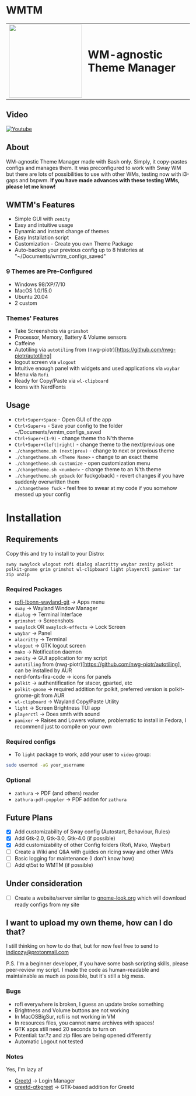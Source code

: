 # WMTM

<table border="0">
 <tr>
    <td><img src="https://user-images.githubusercontent.com/51142471/138446793-ce215d53-d9bf-45dd-936a-ebc3ee2cc62b.png" width="200" height="200"></td>
    <td><b style="font-size:30px">WM-agnostic Theme Manager</b></td>
 </tr>
</table>

## Video
[![Youtube](https://img.youtube.com/vi/hl9kMFCGd9Q/0.jpg)](https://www.youtube.com/watch?v=hl9kMFCGd9Q)

## About
WM-agnostic Theme Manager made with Bash only. Simply, it copy-pastes configs and manages them. It was preconfigured to work with Sway WM but there are lots of possibilities to use with other WMs, testing now with i3-gaps and bspwm. **If you have made advances with these testing WMs, please let me know!**

## WMTM's Features
* Simple GUI with `zenity`
* Easy and intuitive usage
* Dynamic and instant change of themes
* Easy Installation script
* Customization - Create you own Theme Package
* Auto-backup your previous config up to 8 histories at "~/Documents/wmtm_configs_saved"

### 9 Themes are Pre-Configured
* Windows 98/XP/7/10
* MacOS 1.0/15.0
* Ubuntu 20.04
* 2 custom

### Themes' Features
* Take Screenshots via `grimshot`
* Processor, Memory, Battery & Volume sensors
* Caffeine
* Autotiling via `autotiling` from (nwg-piotr)[https://github.com/nwg-piotr/autotiling]
* logout screen via `wlogout`
* Intuitive enough panel with widgets and used applications via `waybar`
* Menu via `Rofi`
* Ready for Copy/Paste via `wl-clipboard`
* Icons with NerdFonts

## Usage
* `Ctrl+Super+Space` - Open GUI of the app
* `Ctrl+Super+s` - Save your config to the folder ~/Documents/wmtm_configs_saved
* `Ctrl+Super+(1-9)` - change theme tho N'th theme
* `Ctrl+Super+(left|right)` - change theme to the next/previous one
* `./changetheme.sh (next|prev)` - change to next or previous theme
* `./changetheme.sh <Theme Name>` - change to an exact theme
* `./changetheme.sh customize` - open customization menu
* `./changetheme.sh <number>` - change theme to an N'th theme
* `./changetheme.sh goback` (or fuckgoback) - revert changes if you have suddenly overwritten them
* `./changetheme fuck` - feel free to swear at my code if you somehow messed up your config
 
# Installation

## Requirements 
 
Copy this and try to install to your Distro:
 
    sway swaylock wlogout rofi dialog alacritty waybar zenity polkit polkit-gnome grim grimshot wl-clipboard light playerctl pamixer tar zip unzip

### Required Packages
* [rofi-lbonn-wayland-git](https://github.com/lbonn/rofi) -> Apps menu
* `sway` -> Wayland Window Manager
* `dialog` -> Terminal Interface
* `grimshot` -> Screenshots
* `swaylock` OR `swaylock-effects` -> Lock Screen
* `waybar` -> Panel
* `alacritty` -> Terminal
* `wlogout` -> GTK logout screen
* `mako` -> Notification daemon
* `zenity` -> GUI application for my script
* `autotiling` from (nwg-piotr)[https://github.com/nwg-piotr/autotiling], can be installed by AUR
* nerd-fonts-fira-code -> icons for panels
* `polkit` -> authentification for stacer, gparted, etc
* `polkit-gnome` -> required addition for polkit, preferred version is polkit-gnome-git from AUR
* `wl-clipboard` -> Wayland Copy/Paste Utility
* `light` -> Screen Brightness TUI app
* `playerctl` -> Does smth with sound
* `pamixer` -> Raises and Lowers volume, problematic to install in Fedora, I recommend just to compile on your own

### Required configs
- To `light` package to work, add your user to `video` group:
```bash
sudo usermod -aG your_username
```

### Optional
* `zathura` -> PDF (and others) reader
* `zathura-pdf-poppler` -> PDF addon for `zathura`

## Future Plans
- [X] Add customizability of Sway config (Autostart, Behaviour, Rules)
- [X] Add Gtk-2.0, Gtk-3.0, Gtk-4.0 (if possible)
- [X] Add customizability of other Config folders (Rofi, Mako, Waybar)
- [ ] Create a Wiki and Q&A with guides on ricing sway and other WMs
- [ ] Basic logging for maintenance (I don't know how)
- [ ] Add qt5st to WMTM (if possible)

## Under consideration
- [ ] Create a website/server similar to [gnome-look.org](https://www.gnome-look.org/) which will download ready configs from my site

## I want to upload my own theme, how can I do that?
I still thinking on how to do that, but for now feel free to send to indicozy@protonmail.com 

P.S. I'm a beginner developer, if you have some bash scripting skills, please peer-review my script. I made the code as human-readable and maintainable as much as possible, but it's still a big mess.

### Bugs
* rofi everywhere is broken, I guess an update broke something
* Brightness and Volume buttons are not working
* In MacOSBigSur, rofi is not working in VM
* In resources files, you cannot name archives with spaces!
* GTK apps still need 20 seconds to turn on
* Potential: tar.?z and zip files are being opened differently
* Automatic Logout not tested


### Notes
Yes, I'm lazy af
* [Greetd](https://git.sr.ht/~kennylevinsen/greetd) -> Login Manager
* [greetd-gtkgreet](https://git.sr.ht/~kennylevinsen/gtkgreet) -> GTK-based addition for Greetd 
